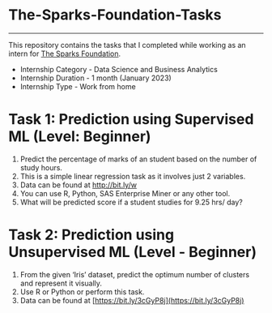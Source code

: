 # The-Sparks-Foundation-Tasks
***
This repository contains the tasks that I completed while working as an intern for [The Sparks Foundation](https://www.thesparksfoundationsingapore.org/).
* Internship Category - Data Science and Business Analytics
* Internship Duration - 1 month (January 2023) 
* Internship Type - Work from home

# Task 1: Prediction using Supervised ML (Level: Beginner)
1. Predict the percentage of marks of an student based on the number of study hours.
1. This is a simple linear regression task as it involves just 2 variables.
1. Data can be found at http://bit.ly/w
1. You can use R, Python, SAS Enterprise Miner or any other tool.
1. What will be predicted score if a student studies for 9.25 hrs/ day?


# Task 2: Prediction using Unsupervised ML (Level - Beginner)
1. From the given ‘Iris’ dataset, predict the optimum number of clusters and represent it visually.
1. Use R or Python or perform this task.
1. Data can be found at [https://bit.ly/3cGyP8j](https://bit.ly/3cGyP8j)

 
 


